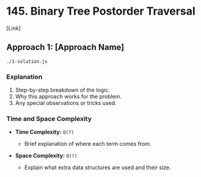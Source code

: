 # 145. Binary Tree Postorder Traversal

[Link]

## Approach 1: [Approach Name]
`./1-solution.js`
<!-- e.g., Bit Manipulation, Hash Map, Two Pointers, Sliding Window -->

### Explanation
<!-- Short description of how the approach works -->
1. Step-by-step breakdown of the logic.
2. Why this approach works for the problem.
3. Any special observations or tricks used.

### Time and Space Complexity

* **Time Complexity:** `O(?)`

  * Brief explanation of where each term comes from.
* **Space Complexity:** `O(?)`

  * Explain what extra data structures are used and their size.